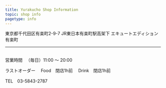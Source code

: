 ```yaml
---
title: Yurakucho Shop Information
topic: shop info
pagetype: info
---
```

東京都千代田区有楽町2-9-7 JR東日本有楽町駅高架下 エキュートエディション有楽町

<hr>
<br>
営業時間
　（毎日）11:00 ～ 20:00

ラストオーダー
　Food　閉店1h前
　Drink　閉店1h前


TEL　03-5843-2787